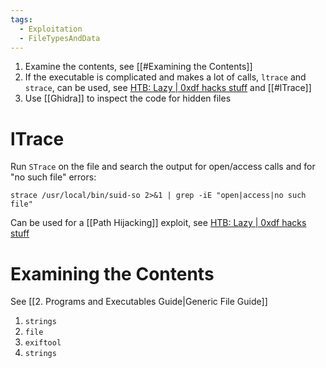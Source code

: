 ```yaml
---
tags:
  - Exploitation
  - FileTypesAndData
---
```


1. Examine the contents, see [[#Examining the Contents]]
2. If the executable is complicated and makes a lot of calls, `ltrace` and `strace`, can be used, see [HTB: Lazy | 0xdf hacks stuff](https://0xdf.gitlab.io/2020/07/29/htb-lazy.html#priv-mitsos--root) and [[#lTrace]]
3. Use [[Ghidra]] to inspect the code for hidden files


# lTrace

Run `STrace` on the file and search the output for open/access calls and for "no such file" errors:

```
strace /usr/local/bin/suid-so 2>&1 | grep -iE "open|access|no such file"
```

Can be used for a [[Path Hijacking]] exploit, see [HTB: Lazy | 0xdf hacks stuff](https://0xdf.gitlab.io/2020/07/29/htb-lazy.html#priv-mitsos--root)

# Examining the Contents

See [[2. Programs and Executables Guide|Generic File Guide]]

1. `strings`
2. `file`
3. `exiftool`
4. `strings`
